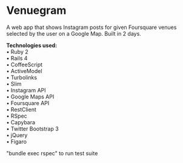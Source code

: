 Venuegram
====  

A web app that shows Instagram posts for given Foursquare venues selected by
the user on a Google Map. Built in 2 days.

**Technologies used:**  
• Ruby 2   
• Rails 4  
• CoffeeScript  
• ActiveModel  
• Turbolinks  
• Slim  
• Instagram API  
• Google Maps API  
• Foursquare API  
• RestClient  
• RSpec  
• Capybara  
• Twitter Bootstrap 3  
• jQuery  
• Figaro  
  
  
"bundle exec rspec" to run test suite  
